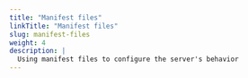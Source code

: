 ```yaml
---
title: "Manifest files"
linkTitle: "Manifest files"
slug: manifest-files
weight: 4
description: |
  Using manifest files to configure the server's behavior
---
```

